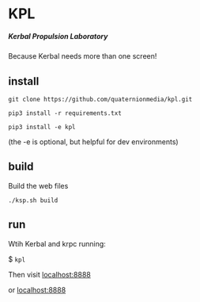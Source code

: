 # KPL
##### Kerbal Propulsion Laboratory
Because Kerbal needs more than one screen!

## install
`git clone https://github.com/quaternionmedia/kpl.git`

`pip3 install -r requirements.txt`

`pip3 install -e kpl`

(the -e is optional, but helpful for dev environments)

## build
Build the web files

`./ksp.sh build`

## run
Wtih Kerbal and krpc running:

$ `kpl`

Then visit [localhost:8888](http://localhost:8888)

or [localhost:8888](http://localhost:8888/stats)

